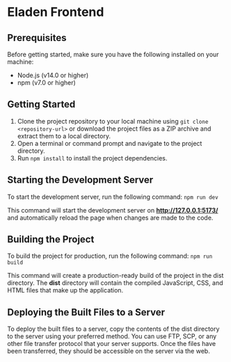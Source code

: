 # Eladen Frontend

## Prerequisites

Before getting started, make sure you have the following installed on your machine:

- Node.js (v14.0 or higher)
- npm (v7.0 or higher)

## Getting Started

1. Clone the project repository to your local machine using `git clone <repository-url>` or download the project files as a ZIP archive and extract them to a local directory.
2. Open a terminal or command prompt and navigate to the project directory.
3. Run `npm install` to install the project dependencies.

## Starting the Development Server

To start the development server, run the following command:
`npm run dev`

This command will start the development server on **http://127.0.0.1:5173/** and automatically reload the page when changes are made to the code.

## Building the Project

To build the project for production, run the following command:
`npm run build`

This command will create a production-ready build of the project in the dist directory. The **dist** directory will contain the compiled JavaScript, CSS, and HTML files that make up the application.

## Deploying the Built Files to a Server

To deploy the built files to a server, copy the contents of the dist directory to the server using your preferred method. You can use FTP, SCP, or any other file transfer protocol that your server supports. Once the files have been transferred, they should be accessible on the server via the web.
